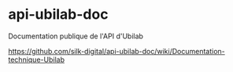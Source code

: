# api-ubilab-doc
Documentation publique de l'API d'Ubilab

https://github.com/silk-digital/api-ubilab-doc/wiki/Documentation-technique-Ubilab
